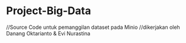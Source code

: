 # Project-Big-Data
//Source Code untuk pemanggilan dataset pada Minio
//dikerjakan oleh Danang Oktarianto & Evi Nurastina
